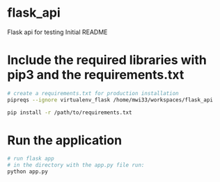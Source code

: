 # flask_api
Flask api for testing
Initial README

# Include the required libraries with pip3 and the requirements.txt
~~~ bash
# create a requirements.txt for production installation
pipreqs --ignore virtualenv_flask /home/mwi33/workspaces/flask_api

pip install -r /path/to/requirements.txt

~~~

# Run the application

~~~ bash
# run flask app
# in the directory with the app.py file run:
python app.py
~~~
